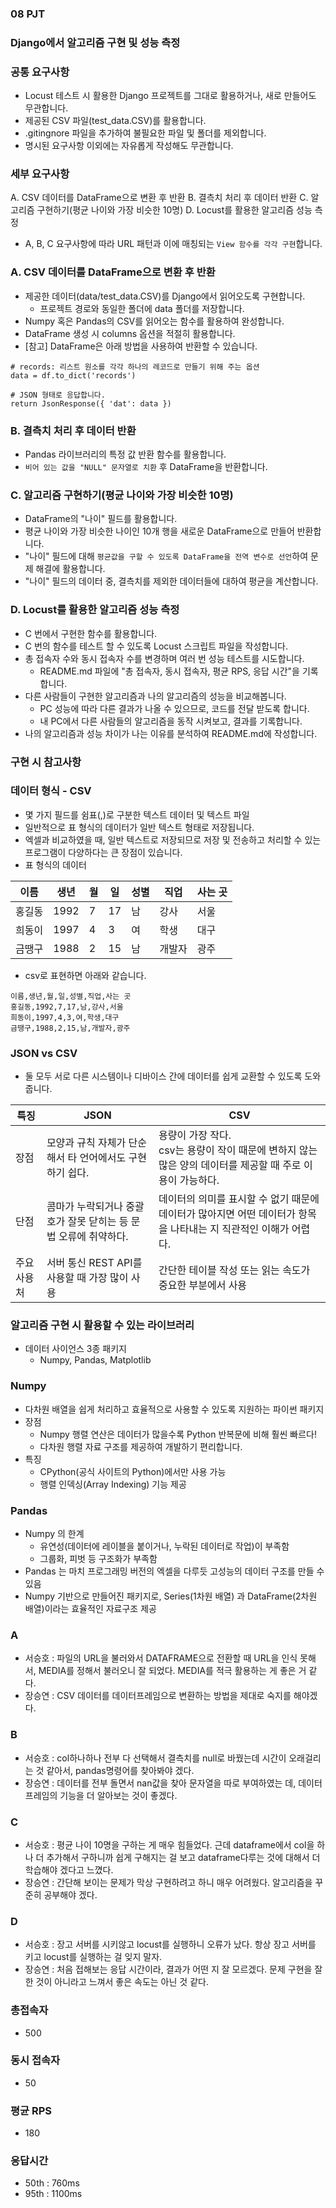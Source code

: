 ### 08 PJT
### Django에서 알고리즘 구현 및 성능 측정
### 공통 요구사항
- Locust 테스트 시 활용한 Django 프로젝트를 그대로 활용하거나, 새로 만들어도 무관합니다.
- 제공된 CSV 파일(test_data.CSV)를 활용합니다.
- .gitingnore 파일을 추가하여 불필요한 파일 및 폴더를 제외합니다.
- 명시된 요구사항 이외에는 자유롭게 작성해도 무관합니다.
### 세부 요구사항
A. CSV 데이터를 DataFrame으로 변환 후 반환
B. 결측치 처리 후 데이터 반환
C. 알고리즘 구현하기(평균 나이와 가장 비슷한 10명)
D. Locust를 활용한 알고리즘 성능 측정
- A, B, C 요구사항에 따라 URL 패턴과 이에 매칭되는 `View 함수를 각각 구현`합니다.
### A. CSV 데이터를 DataFrame으로 변환 후 반환
- 제공한 데이터(data/test_data.CSV)를 Django에서 읽어오도록 구현합니다.
  - 프로젝트 경로와 동일한 폴더에 data 폴더를 저장합니다.
- Numpy 혹은 Pandas의 CSV를 읽어오는 함수를 활용하여 완성합니다.
- DataFrame 생성 시 columns 옵션을 적절히 활용합니다.
- [참고] DataFrame은 아래 방법을 사용하여 반환할 수 있습니다.
```
# records: 리스트 원소를 각각 하나의 레코드로 만들기 위해 주는 옵션
data = df.to_dict('records')

# JSON 형태로 응답합니다.
return JsonResponse({ 'dat': data })
```
### B. 결측치 처리 후 데이터 반환
- Pandas 라이브러리의 특정 값 반환 함수를 활용합니다.
- `비어 있는 값을 "NULL" 문자열로 치환` 후 DataFrame을 반환합니다.
### C. 알고리즘 구현하기(평균 나이와 가장 비슷한 10명)
- DataFrame의 "나이" 필드를 활용합니다.
- 평균 나이와 가장 비슷한 나이인 10개 행을 새로운 DataFrame으로 만들어 반환합니다.
- "나이" 필드에 대해 `평균값을 구할 수 있도록 DataFrame을 전역 변수로 선언`하여 문제 해결에 활용합니다.
- "나이" 필드의 데이터 중, 결측치를 제외한 데이터들에 대하여 평균을 계산합니다.
### D. Locust를 활용한 알고리즘 성능 측정
- C 번에서 구현한 함수를 활용합니다.
- C 번의 함수를 테스트 할 수 있도록 Locust 스크립트 파일을 작성합니다.
- 총 접속자 수와 동시 접속자 수를 변경하며 여러 번 성능 테스트를 시도합니다.
  - README.md 파일에 "총 접속자, 동시 접속자, 평균 RPS, 응답 시간"을 기록합니다.
- 다른 사람들이 구현한 알고리즘과 나의 알고리즘의 성능을 비교해봅니다.
  - PC 성능에 따라 다른 결과가 나올 수 있으므로, 코드를 전달 받도록 합니다.
  - 내 PC에서 다른 사람들의 알고리즘을 동작 시켜보고, 결과를 기록합니다.
- 나의 알고리즘과 성능 차이가 나는 이유를 분석하여 README.md에 작성합니다.
### 구현 시 참고사항
### 데이터 형식 - CSV
- 몇 가지 필드를 쉼표(,)로 구분한 텍스트 데이터 및 텍스트 파일
- 일반적으로 표 형식의 데이터가 일반 텍스트 형태로 저장됩니다.
- 엑셀과 비교하였을 때, 일반 텍스트로 저장되므로 저장 및 전송하고 처리할 수 있는 프로그램이 다양하다는 큰 장점이 있습니다.
- 표 형식의 데이터

|이름|생년|월|일|성별|직업|사는 곳|
|-|-|-|-|-|-|-|
|홍길동|1992|7|17|남|강사|서울|
|희동이|1997|4|3|여|학생|대구|
|금땡구|1988|2|15|남|개발자|광주|
- csv로 표현하면 아래와 같습니다.
```
이름,생년,월,일,성별,직업,사는 곳
홍길동,1992,7,17,남,강사,서울
희동이,1997,4,3,여,학생,대구
금땡구,1988,2,15,남,개발자,광주
```
### JSON vs CSV
- 둘 모두 서로 다른 시스템이나 디바이스 간에 데이터를 쉽게 교환할 수 있도록 도와줍니다.

|특징|JSON|CSV|
|-|-|-|
|장점|모양과 규칙 자체가 단순해서 타 언어에서도 구현하기 쉽다.|용량이 가장 작다.<br>csv는 용량이 작이 때문에 변하지 않는 많은 양의 데이터를 제공할 때 주로 이용이 가능하다.|
|단점|콤마가 누락되거나 중괄호가 잘못 닫히는 등 문법 오류에 취약하다.|데이터의 의미를 표시할 수 없기 때문에 데이터가 많아지면 어떤 데이터가 항목을 나타내는 지 직관적인 이해가 어렵다.|
|주요 사용처|서버 통신 REST API를 사용할 때 가장 많이 사용|간단한 테이블 작성 또는 읽는 속도가 중요한 부분에서 사용|
### 알고리즘 구현 시 활용할 수 있는 라이브러리
- 데이터 사이언스 3종 패키지
  - Numpy, Pandas, Matplotlib
### Numpy
- 다차원 배열을 쉽게 처리하고 효율적으로 사용할 수 있도록 지원하는 파이썬 패키지
- 장점
  - Numpy 행렬 연산은 데이터가 많을수록 Python 반복문에 비해 훨씬 빠르다!
  - 다차원 행렬 자료 구조를 제공하여 개발하기 편리합니다.
- 특징
  - CPython(공식 사이트의 Python)에서만 사용 가능
  - 행렬 인덱싱(Array Indexing) 기능 제공
### Pandas
- Numpy 의 한계
  - 유연성(데이터에 레이블을 붙이거나, 누락된 데이터로 작업)이 부족함
  - 그룹화, 피벗 등 구조화가 부족함
- Pandas 는 마치 프로그래밍 버전의 엑셀을 다루듯 고성능의 데이터 구조를 만들 수 있음
- Numpy 기반으로 만들어진 패키지로, Series(1차원 배열) 과 DataFrame(2차원 배열)이라는 효율적인 자료구조 제공

### A
- 서승호 : 파일의 URL을 불러와서 DATAFRAME으로 전환할 때 URL을 인식 못해서, MEDIA를 정해서 불러오니 잘 되었다. MEDIA를 적극 활용하는 게 좋은 거 같다.
- 장승연 : CSV 데이터를 데이터프레임으로 변환하는 방법을 제대로 숙지를 해야겠다.
### B
- 서승호 : col하나하나 전부 다 선택해서 결측치를 null로 바꿨는데 시간이 오래걸리는 것 같아서, pandas명령어를 찾아봐야 겠다.
- 장승연 : 데이터를 전부 돌면서 nan값을 찾아 문자열을 따로 부여하였는 데, 데이터프레임의 기능을 더 알아보는 것이 좋겠다.
### C
- 서승호 : 평균 나이 10명을 구하는 게 매우 힘들었다. 근데 dataframe에서 col을 하나 더 추가해서 구하니까 쉽게 구해지는 걸 보고 dataframe다루는 것에 대해서 더 학습해야 겠다고 느꼈다.
- 장승연 : 간단해 보이는 문제가 막상 구현하려고 하니 매우 어려웠다. 알고리즘을 꾸준히 공부해야 겠다.
### D
- 서승호 : 장고 서버를 시키않고 locust를 실행하니 오류가 났다. 항상 장고 서버를 키고 locust를 실행하는 걸 잊지 말자.
- 장승연 : 처음 접해보는 응답 시간이라, 결과가 어떤 지 잘 모르겠다. 문제 구현을 잘 한 것이 아니라고 느껴서 좋은 속도는 아닌 것 같다.
### 총접속자
- 500
### 동시 접속자
- 50
### 평균 RPS
- 180
### 응답시간
- 50th : 760ms
- 95th : 1100ms